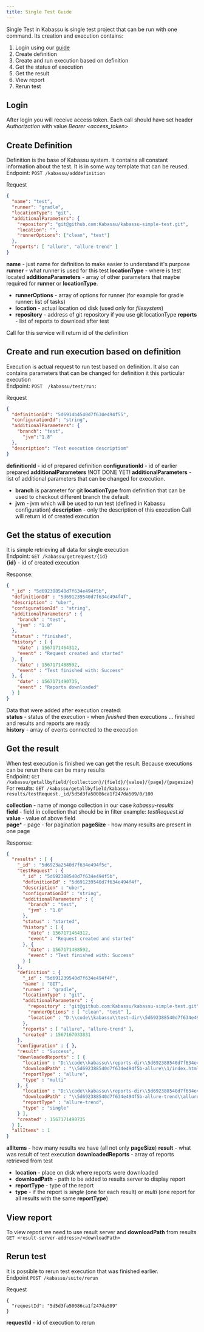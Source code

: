 ```yaml
---
title: Single Test Guide
---
```


Single Test in Kabassu is single test project that can be run with one command. Its creation and execution contains:
1. Login using our [guide](/docs/guide/login)    
2. Create definition
2. Create and run execution based on definition
3. Get the status of execution
4. Get the result
5. View report
6. Rerun test

## Login

After login you will receive access token. Each call should have set header _Authorization_ with value _Bearer \<access\_token\>_

## Create Definition

Definition is the base of Kabassu system. It contains all constant information about the test. It is in some way template that can be reused.  
Endpoint: ``POST /kabassu/adddefinition`` 

Request 
```json
{
  "name": "test",
  "runner": "gradle",
  "locationType": "git",
  "additionalParameters": {
  	"repository": "git@github.com:Kabassu/kabassu-simple-test.git",
  	"location": "",
  	"runnerOptions": ["clean", "test"]
  },
  "reports": [ "allure", "allure-trend" ]
}
```
**name** - just name for definition to make easier to understand it's purpose
**runner** - what runner is used for this test
**locationType** - where is test located
**additionaParameters** - array of other parameters that maybe required for **runner** or **locationType**. 
-  **runnerOptions** - array of options for runner (for example for gradle runner: list of tasks)
-  **location** - actual location od disk (used only for _filesystem_)
-  **repository** - address of git repository if you use git locationType
**reports** - list of reports to download after test

Call for this service will return id of the definition

## Create and run execution based on definition

Execution is actual request to run test based on definition. It also can contains parameters that can be changed for definition it this particular execution   
Endpoint: ``POST  /kabassu/test/run:``   

Request
```json
{
  "definitionId": "5d6914b4540d7f634e494f55",
  "configurationId": "string",
  "additionalParameters": {
  	"branch": "test",
  	  "jvm":"1.8"
  },
  "description": "Test execution descriptiom"
}
```
**definitionId** - id of prepared definition
**configurationId** - id of earlier prepared **additionalParameters** !NOT DONE YET!
**additionalParameters** - list of additional parameters that can be changed for execution. 
- **branch** is parameter for git **locationType** from definition that can be used to checkout different branch the default  
- **jvm** - jvm which will be used to run test (defined in Kabassu configuration)
**description** - only the description of this execution
Call will return id of created execution

## Get the status of execution
It is simple retrieving all data for single execution   
Endpoint: ``GET /kabassu/getrequest/{id}``  
**{id}** - id of created execution

Response:  
```json
{
  "_id" : "5d692388540d7f634e494f5b",
  "definitionId" : "5d691239540d7f634e494f4f",
  "description" : "uber",
  "configurationId" : "string",
  "additionalParameters" : {
    "branch" : "test",
    "jvm" : "1.8"
  },
  "status" : "finished",
  "history" : [ {
    "date" : 1567171464312,
    "event" : "Request created and started"
  }, {
    "date" : 1567171488592,
    "event" : "Test finished with: Success"
  }, {
    "date" : 1567171490735,
    "event" : "Reports downloaded"
  } ]
}
``` 
Data that were added after execution created:  
**status** - status of the execution - when _finished_ then executions ... finished and results and reports are ready   
**history** - array of events connected to the execution

## Get the result

When test execution is finished we can get the result. Because executions can be rerun there can be many results   
Endpoint: ``GET /kabassu/getallbyfield/{collection}/{field}/{value}/{page}/{pagesize}``  
For results: ``GET /kabassu/getallbyfield/kabassu-results/testRequest._id/5d5d3fa50086ca1f247da509/0/100``

**collection** - name of mongo collection in our case _kabassu-results_   
**field** - field in collection that should be in filter example: _testRequest.id_   
**value** - value of above field   
**page*** - page - for pagination
**pageSize** - how many results are present in one page

Response:
```json
{
  "results" : [ {
    "_id" : "5d6923a2540d7f634e494f5c",
    "testRequest" : {
      "_id" : "5d692388540d7f634e494f5b",
      "definitionId" : "5d691239540d7f634e494f4f",
      "description" : "uber",
      "configurationId" : "string",
      "additionalParameters" : {
        "branch" : "test",
        "jvm" : "1.8"
      },
      "status" : "started",
      "history" : [ {
        "date" : 1567171464312,
        "event" : "Request created and started"
      }, {
        "date" : 1567171488592,
        "event" : "Test finished with: Success"
      } ]
    },
    "definition" : {
      "_id" : "5d691239540d7f634e494f4f",
      "name" : "GIT",
      "runner" : "gradle",
      "locationType" : "git",
      "additionalParameters" : {
        "repository" : "git@github.com:Kabassu/kabassu-simple-test.git",
        "runnerOptions" : [ "clean", "test" ],
        "location" : "D:\\code\\kabassu\\test-dir\\5d692388540d7f634e494f5b\\kabassu-simple-test"
      },
      "reports" : [ "allure", "allure-trend" ],
      "created" : 1567167033831
    },
    "configuration" : { },
    "result" : "Success",
    "downloadedReports" : [ {
      "location" : "D:\\code\\kabassu\\reports-dir\\5d692388540d7f634e494f5b-allure\\1",
      "downloadPath" : "\\5d692388540d7f634e494f5b-allure\\1/index.html",
      "reportType" : "allure",
      "type" : "multi"
    }, {
      "location" : "D:\\code\\kabassu\\reports-dir\\5d692388540d7f634e494f5b-allure-trend\\allure-report",
      "downloadPath" : "\\5d692388540d7f634e494f5b-allure-trend\\allure-report/index.html",
      "reportType" : "allure-trend",
      "type" : "single"
    } ],
    "created" : 1567171490735
  } ],
  "allItems" : 1
}
```

**allItems** - how many results we have (all not only **pageSize**)
**result** - what was result of test execution
**downloadedReports** - array of reports retrieved from test
- **location** - place on disk where reports were downloaded
- **downloadPath** - path to be added to results server to display report
- **reportType** - type of the report
- **type** - if the report is _single_ (one for each result) or _multi_ (one report for all results with the same **reportType**)  

## View report

To view report we need to use result server and **downloadPath** from results   
``GET <result-server-address>/<downloadPath>``

## Rerun test

It is possible to rerun test execution that was finished earlier.  
Endpoint ``POST /kabassu/suite/rerun``  

Request
```
{
  "requestId": "5d5d3fa50086ca1f247da509"
}
```
**requestId** - id of execution to rerun
